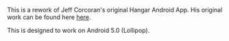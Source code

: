 This is a rework of Jeff Corcoran's original Hangar Android App.
His original work can be found here [here](https://f-droid.org).


This is designed to work on Android 5.0 (Lollipop).